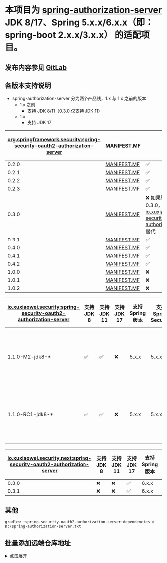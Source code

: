 # 本项目为 [spring-authorization-server](https://github.com/spring-projects/spring-authorization-server) JDK 8/17、Spring 5.x.x/6.x.x（即：spring-boot 2.x.x/3.x.x） 的适配项目。

## 发布内容参见 [GitLab](https://gitlab.com/xuxiaowei-io/spring-security-oauth2-authorization-server/-/pipelines)

## 各版本支持说明

- spring-authorization-server 分为两个产品线，1.x 与 1.x 之前的版本
    - 1.x 之前
        - 支持 JDK 8/11（0.3.0 仅支持 JDK 11）
    - 1.x
        - 支持 JDK 17

| [org.springframework.security:spring-security-oauth2-authorization-server](https://s01.oss.sonatype.org/content/repositories/public/org/springframework/security/spring-security-oauth2-authorization-server/) | MANIFEST.MF                                                                                                                                                                                                                                         | 支持 JDK 8                                                                                                                                                                                                          | 支持 JDK 11 | 支持 JDK 17 | 支持 Spring 版本 | 支持 Spring Security | 支持 Spring Boot 版本 |
|----------------------------------------------------------------------------------------------------------------------------------------------------------------------------------------------------------------|-----------------------------------------------------------------------------------------------------------------------------------------------------------------------------------------------------------------------------------------------------|-------------------------------------------------------------------------------------------------------------------------------------------------------------------------------------------------------------------|-----------|-----------|--------------|--------------------|-------------------|
| 0.2.0                                                                                                                                                                                                          | [MANIFEST.MF](https://s01.oss.sonatype.org/service/local/repositories/releases/archive/org/springframework/security/spring-security-oauth2-authorization-server/0.2.0/spring-security-oauth2-authorization-server-0.2.0.jar/!/META-INF/MANIFEST.MF) | ✅                                                                                                                                                                                                                 | ✅         | ❌         | 5.7.x        | 5.7.x              | 2.7.x             | 
| 0.2.1                                                                                                                                                                                                          | [MANIFEST.MF](https://s01.oss.sonatype.org/service/local/repositories/releases/archive/org/springframework/security/spring-security-oauth2-authorization-server/0.2.1/spring-security-oauth2-authorization-server-0.2.1.jar/!/META-INF/MANIFEST.MF) | ✅                                                                                                                                                                                                                 | ✅         | ❌         | 5.7.x        | 5.7.x              | 2.7.x             | 
| 0.2.2                                                                                                                                                                                                          | [MANIFEST.MF](https://s01.oss.sonatype.org/service/local/repositories/releases/archive/org/springframework/security/spring-security-oauth2-authorization-server/0.2.2/spring-security-oauth2-authorization-server-0.2.2.jar/!/META-INF/MANIFEST.MF) | ✅                                                                                                                                                                                                                 | ✅         | ❌         | 5.7.x        | 5.7.x              | 2.7.x             | 
| 0.2.3                                                                                                                                                                                                          | [MANIFEST.MF](https://s01.oss.sonatype.org/service/local/repositories/releases/archive/org/springframework/security/spring-security-oauth2-authorization-server/0.2.3/spring-security-oauth2-authorization-server-0.2.3.jar/!/META-INF/MANIFEST.MF) | ✅                                                                                                                                                                                                                 | ✅         | ❌         | 5.7.x        | 5.7.x              | 2.7.x             | 
| 0.3.0                                                                                                                                                                                                          | [MANIFEST.MF](https://s01.oss.sonatype.org/service/local/repositories/releases/archive/org/springframework/security/spring-security-oauth2-authorization-server/0.3.0/spring-security-oauth2-authorization-server-0.3.0.jar/!/META-INF/MANIFEST.MF) | ❌ 如果要在 JDK 8 环境中使用 0.3.0，可用 [io.xuxiaowei.security:spring-security-oauth2-authorization-server:0.3.0](https://repo1.maven.org/maven2/io/xuxiaowei/security/spring-security-oauth2-authorization-server/0.3.0/) 替代 | ✅         | ❌         | 5.7.x        | 5.7.x              | 2.7.x             | 
| 0.3.1                                                                                                                                                                                                          | [MANIFEST.MF](https://s01.oss.sonatype.org/service/local/repositories/releases/archive/org/springframework/security/spring-security-oauth2-authorization-server/0.3.1/spring-security-oauth2-authorization-server-0.3.1.jar/!/META-INF/MANIFEST.MF) | ✅                                                                                                                                                                                                                 | ✅         | ❌         | 5.7.x        | 5.7.x              | 2.7.x             | 
| 0.4.0                                                                                                                                                                                                          | [MANIFEST.MF](https://s01.oss.sonatype.org/service/local/repositories/releases/archive/org/springframework/security/spring-security-oauth2-authorization-server/0.4.0/spring-security-oauth2-authorization-server-0.4.0.jar/!/META-INF/MANIFEST.MF) | ✅                                                                                                                                                                                                                 | ✅         | ❌         | 5.7.x        | 5.7.x              | 2.7.x             | 
| 0.4.1                                                                                                                                                                                                          | [MANIFEST.MF](https://s01.oss.sonatype.org/service/local/repositories/releases/archive/org/springframework/security/spring-security-oauth2-authorization-server/0.4.1/spring-security-oauth2-authorization-server-0.4.1.jar/!/META-INF/MANIFEST.MF) | ✅                                                                                                                                                                                                                 | ✅         | ❌         | 5.7.x        | 5.7.x              | 2.7.x             | 
| 0.4.2                                                                                                                                                                                                          | [MANIFEST.MF](https://s01.oss.sonatype.org/service/local/repositories/releases/archive/org/springframework/security/spring-security-oauth2-authorization-server/0.4.2/spring-security-oauth2-authorization-server-0.4.2.jar/!/META-INF/MANIFEST.MF) | ✅                                                                                                                                                                                                                 | ✅         | ❌         | 5.7.x        | 5.7.x              | 2.7.x             |
| 1.0.0                                                                                                                                                                                                          | [MANIFEST.MF](https://s01.oss.sonatype.org/service/local/repositories/releases/archive/org/springframework/security/spring-security-oauth2-authorization-server/1.0.0/spring-security-oauth2-authorization-server-1.0.0.jar/!/META-INF/MANIFEST.MF) | ❌                                                                                                                                                                                                                 | ❌         | ✅         | 6.x.x        | 6.x.x              | 3.x.x             |
| 1.0.1                                                                                                                                                                                                          | [MANIFEST.MF](https://s01.oss.sonatype.org/service/local/repositories/releases/archive/org/springframework/security/spring-security-oauth2-authorization-server/1.0.1/spring-security-oauth2-authorization-server-1.0.1.jar/!/META-INF/MANIFEST.MF) | ❌                                                                                                                                                                                                                 | ❌         | ✅         | 6.x.x        | 6.x.x              | 3.x.x             |
| 1.0.2                                                                                                                                                                                                          | [MANIFEST.MF](https://s01.oss.sonatype.org/service/local/repositories/releases/archive/org/springframework/security/spring-security-oauth2-authorization-server/1.0.2/spring-security-oauth2-authorization-server-1.0.2.jar/!/META-INF/MANIFEST.MF) | ❌                                                                                                                                                                                                                 | ❌         | ✅         | 6.x.x        | 6.x.x              | 3.x.x             |

| [io.xuxiaowei.security:spring-security-oauth2-authorization-server](https://s01.oss.sonatype.org/content/repositories/public/io/xuxiaowei/security/spring-security-oauth2-authorization-server/) | 支持 JDK 8 | 支持 JDK 11 | 支持 JDK 17 | 支持 Spring 版本 | 支持 Spring Security | 支持 Spring Boot 版本 | 说明                                                                             |
|--------------------------------------------------------------------------------------------------------------------------------------------------------------------------------------------------|----------|-----------|-----------|--------------|--------------------|-------------------|--------------------------------------------------------------------------------|
| 1.1.0-M2-jdk8-*                                                                                                                                                                                  | ✅        | ✅         | ❌         | 5.x.x        | 5.x.x              | 2.x.x             | 基于 spring-authorization-server 仓库中的 1.1.0-M2 标签，修改为支持 JDK 8、Spring Boot 2.x.x  |
| 1.1.0-RC1-jdk8-*                                                                                                                                                                                 | ✅        | ✅         | ❌         | 5.x.x        | 5.x.x              | 2.x.x             | 基于 spring-authorization-server 仓库中的 1.1.0-RC1 标签，修改为支持 JDK 8、Spring Boot 2.x.x |

| [io.xuxiaowei.security.next:spring-security-oauth2-authorization-server](https://s01.oss.sonatype.org/content/repositories/public/io/xuxiaowei/security/next/spring-security-oauth2-authorization-server/) | 支持 JDK 8 | 支持 JDK 11 | 支持 JDK 17 | 支持 Spring 版本 | 支持 Spring Security | 支持 Spring Boot 版本 | 说明 |
|------------------------------------------------------------------------------------------------------------------------------------------------------------------------------------------------------------|----------|-----------|-----------|--------------|--------------------|-------------------|----|
| 0.3.0                                                                                                                                                                                                      | ❌        | ❌         | ✅         | 6.x.x        | 6.x.x              | 3.x.x             |    | 
| 0.3.1                                                                                                                                                                                                      | ❌        | ❌         | ✅         | 6.x.x        | 6.x.x              | 3.x.x             |    | 

## 其他

```shell
gradlew :spring-security-oauth2-authorization-server:dependencies > D:\spring-authorization-server.txt
```

## 批量添加远端仓库地址

<details>
<summary>点击展开</summary>
git remote add gitee https://gitee.com/xuxiaowei-io/spring-security-oauth2-authorization-server.git

git remote add gitlab https://gitlab.com/xuxiaowei-io/spring-security-oauth2-authorization-server.git

git remote add jihulab https://jihulab.com/xuxiaowei-io/spring-security-oauth2-authorization-server.git

git remote add github https://github.com/xuxiaowei-io/spring-security-oauth2-authorization-server.git

git remote add gitcode https://gitcode.net/xuxiaowei-io/spring-security-oauth2-authorization-server.git

git remote add gitlink https://gitlink.org.cn/xuxiaowei-io/spring-security-oauth2-authorization-server.git
</details>
